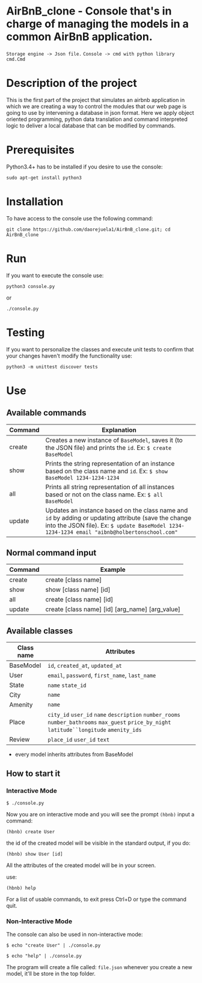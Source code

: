 # AirBnB_clone - Console that's in charge of managing the models in a common AirBnB application.


`Storage engine -> Json file.`
`Console -> cmd with python library cmd.Cmd`

# Description of the project

This is the first part of the project that simulates an airbnb application in which we are creating a way to control the modules that our web page is going to use by intervening a database in json format. Here we apply object oriented programming, python data translation and command interpreted logic to deliver a local database that can be modified by commands.

# Prerequisites 

Python3.4+ has to be installed if you desire to use the console:
```
sudo apt-get install python3
```

# Installation

To have access to the console use the following command:

```
git clone https://github.com/daorejuela1/AirBnB_clone.git; cd AirBnB_clone
```

# Run

If you want to execute the console use:

```
python3 console.py
```
or
```
./console.py
```

# Testing 

If you want to personalize the classes and execute unit tests to confirm that your changes haven't modify the functionality use:

```
python3 -m unittest discover tests
```

# Use

## Available commands
|Command| Explanation |
|--|--|
| create | Creates a new instance of `BaseModel`, saves it (to the JSON file) and prints the `id`. Ex: `$ create BaseModel`  |
| show | Prints the string representation of an instance based on the class name and `id`. Ex: `$ show BaseModel 1234-1234-1234` |
| all | Prints all string representation of all instances based or not on the class name. Ex: `$ all BaseModel` |
| update | Updates an instance based on the class name and `id` by adding or updating attribute (save the change into the JSON file). Ex: `$ update BaseModel 1234-1234-1234 email "aibnb@holbertonschool.com"` |

## Normal command input

|Command| Example|
|--|--|
|create| create [class name] |
|show| show [class name] [id] |
|all| create [class name] [id]|
|update| create [class name] [id] [arg_name] [arg_value]|


## Available classes
|Class name| Attributes|
|--|--|
| BaseModel | `id`, `created_at`, `updated_at`  |
| User| `email`, `password`, `first_name`, `last_name` |
| State| `name` `state_id`|
| City| `name`  |
| Amenity | `name` |
| Place | `city_id` `user_id` `name` `description` `number_rooms` `number_bathrooms` `max_guest` `price_by_night` `latitude``longitude` `amenity_ids` |
| Review| `place_id` `user_id` `text` |

* every model inherits attributes from BaseModel

## How to start it

### Interactive Mode
```
$ ./console.py
```

Now you are on interactive mode and you will see the prompt `(hbnb)`
input a command:

```
(hbnb) create User
```
the id of the created model will be visible in the standard output, if you do:

```
(hbnb) show User [id]
```

All the attributes of the created model will be in your screen.

use: 

```
(hbnb) help
```
For a list of usable commands, to exit press Ctrl+D or type the command quit.

### Non-Interactive Mode

The console can also be used in non-interactive mode:

```
$ echo "create User" | ./console.py

$ echo "help" | ./console.py
```

The program will create a file called: `file.json` whenever you create a new model, it'll be store in the top folder.
